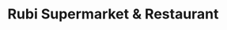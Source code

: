 ---
title: "Rubi Supermarket & Restaurant"
url: /mtito-andei/rubi-supermarket-und-restaurant/
shop: Supermarkt
---